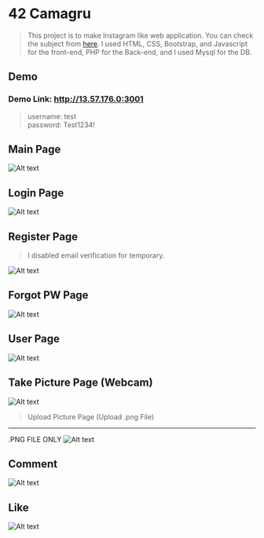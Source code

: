 42 Camagru
==========
> This project is to make Instagram like web application. You can check the subject from [here](https://github.com/hanbrandon/camagru/blob/master/camagru.en.pdf). I used HTML, CSS, Bootstrap, and Javascript for the front-end, PHP for the Back-end, and I used Mysql for the DB.

Demo
---------
### Demo Link: http://13.57.176.0:3001

>username: test<br>
>password: Test1234!

Main Page
----------
![Alt text](/images/main.png)

Login Page
---------
![Alt text](/images/login.png)

Register Page
---------
> I disabled email verification for temporary. 

![Alt text](/images/register.png)

Forgot PW Page
---------
![Alt text](/images/forgotpw.png)

User Page
--------
![Alt text](/images/userpage.gif)

Take Picture Page (Webcam)
---------
![Alt text](/images/uploadpost(webcam).png)

> Upload Picture Page (Upload .png File)
---------
.PNG FILE ONLY
![Alt text](/images/uploadpost(file).png)

Comment
--------
![Alt text](/images/comment.gif)

Like
--------
![Alt text](/images/like.gif)
